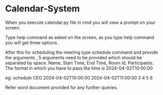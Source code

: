 # Calendar-System

When you execute calendar.py file in cmd you will view a prompt on your screen.

Type help command as asked on the screen, as you type help command you will get three options .

After this for scheduling the meeting type schedule command and provide the arguments , 5 arguments need to be provided which should be separated by space.
Name, Start Time, End Time, Room Id, Participants. The format in which you have to pass the time is 
2024-04-02T10:00:00

eg: schedule CEO 2024-04-02T10:00:00 2024-04-02T11:00:00 3 4 5 6 

Refer word document provided for any further queries.
